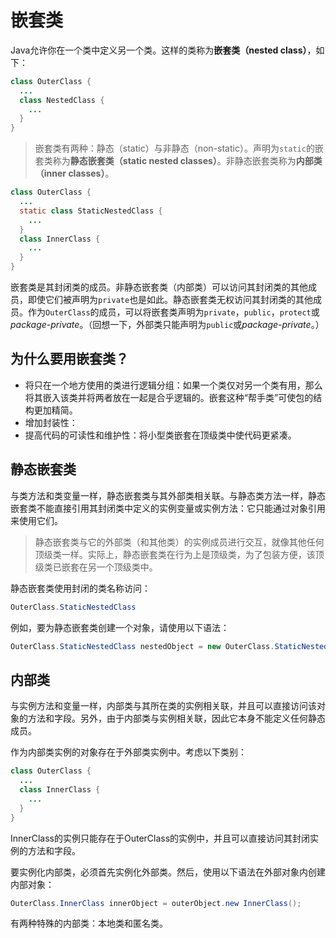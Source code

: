 # 嵌套类

Java允许你在一个类中定义另一个类。这样的类称为**嵌套类（nested class）**，如下：

``` java
class OuterClass {
  ...
  class NestedClass {
    ...
  }
}
```

> 嵌套类有两种：静态（static）与非静态（non-static）。声明为`static`的嵌套类称为**静态嵌套类（static nested classes）**。非静态嵌套类称为**内部类（inner classes）**。

``` java
class OuterClass {
  ...
  static class StaticNestedClass {
    ...
  }
  class InnerClass {
    ...
  }
}
```

嵌套类是其封闭类的成员。非静态嵌套类（内部类）可以访问其封闭类的其他成员，即使它们被声明为`private`也是如此。静态嵌套类无权访问其封闭类的其他成员。作为`OuterClass`的成员，可以将嵌套类声明为`private`，`public`，`protect`或*package-private*。（回想一下，外部类只能声明为`public`或*package-private*。）

## 为什么要用嵌套类？

- 将只在一个地方使用的类进行逻辑分组：如果一个类仅对另一个类有用，那么将其嵌入该类并将两者放在一起是合乎逻辑的。嵌套这种“帮手类”可使包的结构更加精简。
- 增加封装性：
- 提高代码的可读性和维护性：将小型类嵌套在顶级类中使代码更紧凑。

## 静态嵌套类

与类方法和类变量一样，静态嵌套类与其外部类相关联。与静态类方法一样，静态嵌套类不能直接引用其封闭类中定义的实例变量或实例方法：它只能通过对象引用来使用它们。

> 静态嵌套类与它的外部类（和其他类）的实例成员进行交互，就像其他任何顶级类一样。实际上，静态嵌套类在行为上是顶级类，为了包装方便，该顶级类已嵌套在另一个顶级类中。

静态嵌套类使用封闭的类名称访问：

``` java
OuterClass.StaticNestedClass
```

例如，要为静态嵌套类创建一个对象，请使用以下语法：

``` java
OuterClass.StaticNestedClass nestedObject = new OuterClass.StaticNestedClass();
```

## 内部类

与实例方法和变量一样，内部类与其所在类的实例相关联，并且可以直接访问该对象的方法和字段。另外，由于内部类与实例相关联，因此它本身不能定义任何静态成员。

作为内部类实例的对象存在于外部类实例中。考虑以下类别：

``` java
class OuterClass {
  ...
  class InnerClass {
    ...
  }
}
```

InnerClass的实例只能存在于OuterClass的实例中，并且可以直接访问其封闭实例的方法和字段。

要实例化内部类，必须首先实例化外部类。然后，使用以下语法在外部对象内创建内部对象：

``` java
OuterClass.InnerClass innerObject = outerObject.new InnerClass();
```

有两种特殊的内部类：本地类和匿名类。
